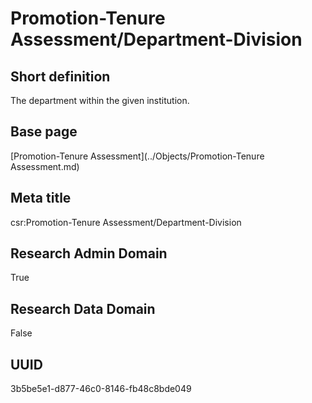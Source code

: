 # Promotion-Tenure Assessment/Department-Division
## Short definition
The department within the given institution.
## Base page
[Promotion-Tenure Assessment](../Objects/Promotion-Tenure Assessment.md)
## Meta title
csr:Promotion-Tenure Assessment/Department-Division
## Research Admin Domain
True
## Research Data Domain
False
## UUID
3b5be5e1-d877-46c0-8146-fb48c8bde049
